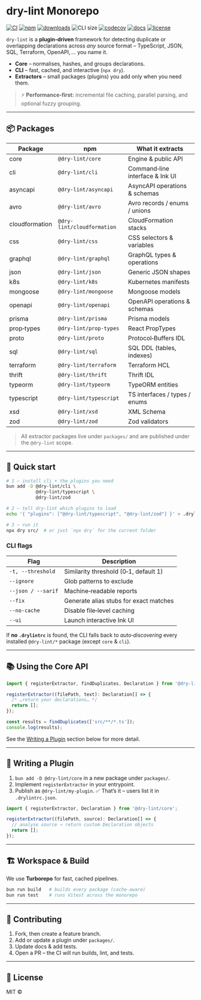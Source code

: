 # dry-lint Monorepo

[![CI](https://github.com/dry-lint/dry-lint/actions/workflows/ci.yml/badge.svg)](https://github.com/dry-lint/dry-lint/actions/workflows/ci.yml) [![npm](https://img.shields.io/npm/v/@dry-lint/cli)](https://www.npmjs.com/package/@dry-lint/cli) [![downloads](https://img.shields.io/npm/dw/@dry-lint/cli)](https://www.npmjs.com/package/@dry-lint/cli) ![CLI size](https://img.shields.io/badge/cli%20size-34.5%20kB-blue) [![codecov](https://codecov.io/gh/dry-lint/dry-lint/branch/main/graph/badge.svg)](https://codecov.io/gh/dry-lint/dry-lint) [![docs](https://img.shields.io/badge/docs-%E2%9C%93-blue)](https://dry-lint.github.io/dry-lint/) [![license](https://img.shields.io/npm/l/@dry-lint/cli)](LICENSE)

`dry-lint` is a **plugin‑driven** framework for detecting duplicate or overlapping declarations across _any_ source format – TypeScript, JSON, SQL, Terraform, OpenAPI, … you name it.

- **Core** – normalises, hashes, and groups declarations.
- **CLI** – fast, cached, and interactive (`npx dry`).
- **Extractors** – small packages (plugins) you add only when you need them.

> ⚡ **Performance‑first:** incremental file caching, parallel parsing, and optional fuzzy grouping.

---

## 📦 Packages

| Package        | npm                        | What it extracts                |
| -------------- | -------------------------- | ------------------------------- |
| core           | `@dry-lint/core`           | Engine & public API             |
| cli            | `@dry-lint/cli`            | Command‑line interface & Ink UI |
| asyncapi       | `@dry-lint/asyncapi`       | AsyncAPI operations & schemas   |
| avro           | `@dry-lint/avro`           | Avro records / enums / unions   |
| cloudformation | `@dry-lint/cloudformation` | CloudFormation stacks           |
| css            | `@dry-lint/css`            | CSS selectors & variables       |
| graphql        | `@dry-lint/graphql`        | GraphQL types & operations      |
| json           | `@dry-lint/json`           | Generic JSON shapes             |
| k8s            | `@dry-lint/k8s`            | Kubernetes manifests            |
| mongoose       | `@dry-lint/mongoose`       | Mongoose models                 |
| openapi        | `@dry-lint/openapi`        | OpenAPI operations & schemas    |
| prisma         | `@dry-lint/prisma`         | Prisma models                   |
| prop‑types     | `@dry-lint/prop-types`     | React PropTypes                 |
| proto          | `@dry-lint/proto`          | Protocol‑Buffers IDL            |
| sql            | `@dry-lint/sql`            | SQL DDL (tables, indexes)       |
| terraform      | `@dry-lint/terraform`      | Terraform HCL                   |
| thrift         | `@dry-lint/thrift`         | Thrift IDL                      |
| typeorm        | `@dry-lint/typeorm`        | TypeORM entities                |
| typescript     | `@dry-lint/typescript`     | TS interfaces / types / enums   |
| xsd            | `@dry-lint/xsd`            | XML Schema                      |
| zod            | `@dry-lint/zod`            | Zod validators                  |

> All extractor packages live under `packages/` and are published under the `@dry-lint` scope.

---

## 🚀 Quick start

```bash
# 1 – install cli + the plugins you need
bun add -D @dry-lint/cli \
           @dry-lint/typescript \
           @dry-lint/zod

# 2 – tell dry‑lint which plugins to load
echo '{ "plugins": ["@dry-lint/typescript", "@dry-lint/zod"] }' > .drylintrc.json

# 3 – run it
npx dry src/  # or just `npx dry` for the current folder
```

### CLI flags

| Flag               | Description                            |
| ------------------ | -------------------------------------- |
| `-t, --threshold`  | Similarity threshold (0‑1, default 1)  |
| `--ignore`         | Glob patterns to exclude               |
| `--json / --sarif` | Machine‑readable reports               |
| `--fix`            | Generate alias stubs for exact matches |
| `--no-cache`       | Disable file‑level caching             |
| `--ui`             | Launch interactive Ink UI              |

If **no `.drylintrc`** is found, the CLI falls back to _auto‑discovering_ every installed `@dry-lint/*` package (except `core` & `cli`).

---

## 📚 Using the Core API

```ts
import { registerExtractor, findDuplicates, Declaration } from '@dry-lint/core';

registerExtractor((filePath, text): Declaration[] => {
  /* …return your declarations… */
  return [];
});

const results = findDuplicates(['src/**/*.ts']);
console.log(results);
```

See the [Writing a Plugin](#-writing-a-plugin) section below for more detail.

---

## 🔌 Writing a Plugin

1. `bun add -D @dry-lint/core` in a new package under `packages/`.
2. Implement `registerExtractor` in your entrypoint.
3. Publish as `@dry-lint/my‑plugin`. ✅ That’s it – users list it in `.drylintrc.json`.

```ts
import { registerExtractor, Declaration } from '@dry-lint/core';

registerExtractor((filePath, source): Declaration[] => {
  // analyse source → return custom Declaration objects
  return [];
});
```

---

## 🏗 Workspace & Build

We use **Turborepo** for fast, cached pipelines.

```bash
bun run build   # builds every package (cache‑aware)
bun run test    # runs Vitest across the monorepo
```

---

## 🤝 Contributing

1. Fork, then create a feature branch.
2. Add or update a plugin under `packages/`.
3. Update docs & add tests.
4. Open a PR – the CI will run builds, lint, and tests.

---

## 📄 License

MIT ©
